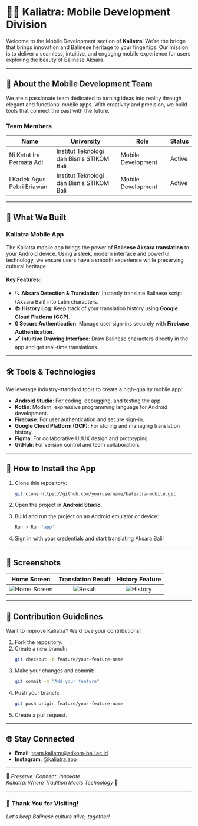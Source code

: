 # 📱✨ **Kaliatra: Mobile Development Division**

Welcome to the Mobile Development section of **Kaliatra**! We're the bridge that brings innovation and Balinese heritage to your fingertips. Our mission is to deliver a seamless, intuitive, and engaging mobile experience for users exploring the beauty of Balinese Aksara.

---

## 🌟 **About the Mobile Development Team**

We are a passionate team dedicated to turning ideas into reality through elegant and functional mobile apps. With creativity and precision, we build tools that connect the past with the future.

### **Team Members**

| **Name**                     | **University**                                     | **Role**           | **Status**  |
|-------------------------------|----------------------------------------------------|--------------------|-------------|
| Ni Ketut Ira Permata Adi     | Institut Teknologi dan Bisnis STIKOM Bali          | Mobile Development | Active      |
| I Kadek Agus Pebri Eriawan   | Institut Teknologi dan Bisnis STIKOM Bali          | Mobile Development | Active      |

---

## 📲 **What We Built**

### **Kaliatra Mobile App**

The Kaliatra mobile app brings the power of **Balinese Aksara translation** to your Android device. Using a sleek, modern interface and powerful technology, we ensure users have a smooth experience while preserving cultural heritage.

#### **Key Features:**

- 🔍 **Aksara Detection & Translation**: Instantly translate Balinese script (Aksara Bali) into Latin characters.
- 📚 **History Log**: Keep track of your translation history using **Google Cloud Platform (GCP)**.
- 🔒 **Secure Authentication**: Manage user sign-ins securely with **Firebase Authentication**.
- 🖌️ **Intuitive Drawing Interface**: Draw Balinese characters directly in the app and get real-time translations.

---

## 🛠️ **Tools & Technologies**

We leverage industry-standard tools to create a high-quality mobile app:

- **Android Studio**: For coding, debugging, and testing the app.
- **Kotlin**: Modern, expressive programming language for Android development.
- **Firebase**: For user authentication and secure sign-in.
- **Google Cloud Platform (GCP)**: For storing and managing translation history.
- **Figma**: For collaborative UI/UX design and prototyping.
- **GitHub**: For version control and team collaboration.

---

## 🚀 **How to Install the App**

1. Clone this repository:
   ```bash
   git clone https://github.com/yourusername/kaliatra-mobile.git
   ```

2. Open the project in **Android Studio**.

3. Build and run the project on an Android emulator or device:
   ```bash
   Run > Run 'app'
   ```

4. Sign in with your credentials and start translating Aksara Bali!

---

## 📸 **Screenshots**

| **Home Screen** | **Translation Result** | **History Feature** |
|:---------------:|:----------------------:|:-------------------:|
| ![Home Screen](link-to-home-screenshot) | ![Result](link-to-result-screenshot) | ![History](link-to-history-screenshot) |

---

## 🤝 **Contribution Guidelines**

Want to improve Kaliatra? We'd love your contributions!

1. Fork the repository.
2. Create a new branch:  
   ```bash
   git checkout -b feature/your-feature-name
   ```
3. Make your changes and commit:
   ```bash
   git commit -m "Add your feature"
   ```
4. Push your branch:
   ```bash
   git push origin feature/your-feature-name
   ```
5. Create a pull request.

---

## 🌐 **Stay Connected**

- **Email**: [team.kaliatra@stikom-bali.ac.id](mailto:team.kaliatra@stikom-bali.ac.id)
- **Instagram**: [@kaliatra.app](https://instagram.com/kaliatra.app)

---

📜 *Preserve. Connect. Innovate.*  
*Kaliatra: Where Tradition Meets Technology* 🌺

--- 

### 🎉 **Thank You for Visiting!**  
*Let's keep Balinese culture alive, together!*
